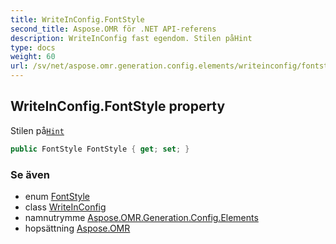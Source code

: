 ```yaml
---
title: WriteInConfig.FontStyle
second_title: Aspose.OMR för .NET API-referens
description: WriteInConfig fast egendom. Stilen påHint
type: docs
weight: 60
url: /sv/net/aspose.omr.generation.config.elements/writeinconfig/fontstyle/
---
```

## WriteInConfig.FontStyle property

Stilen på[`Hint`](../hint/)

```csharp
public FontStyle FontStyle { get; set; }
```

### Se även

* enum [FontStyle](../../../aspose.omr.generation/fontstyle/)
* class [WriteInConfig](../)
* namnutrymme [Aspose.OMR.Generation.Config.Elements](../../writeinconfig/)
* hopsättning [Aspose.OMR](../../../)


